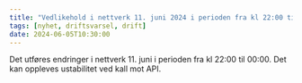 ```yaml
---
title: "Vedlikehold i nettverk 11. juni 2024 i perioden fra kl 22:00 til 00:00"
tags: [nyhet, driftsvarsel, drift]
date: 2024-06-05T10:30:00
---
```

Det utføres endringer i nettverk 11. juni i perioden fra kl 22:00 til 00:00. Det kan oppleves ustabilitet ved kall mot API.
